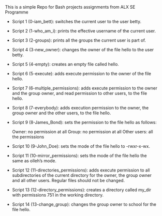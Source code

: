 This is a simple Repo for Bash projects assignments from ALX SE Programme

- Script 1 (0-iam_bett): switches the current user to the user betty.

- Script 2 (1-who_am_i): prints the effective username of the current user.

- Script 3 (2-groups):  prints all the groups the current user is part of.

- Script 4 (3-new_owner): changes the owner of the file hello to the user betty.

- Script 5 (4-empty): creates an empty file called hello.

- Script 6 (5-execute): adds execute permission to the owner of the file hello.

- Script 7 (6-multiple_permissions): adds execute permission to the owner and the group owner, and read permission to other users, to the file hello.

- Script 8 (7-everybody): adds execution permission to the owner, the group owner and the other users, to the file hello.

- Script 9 (8-James_Bond): sets the permission to the file hello as follows:

    Owner: no permission at all
    Group: no permission at all
    Other users: all the permissions

- Script 10 (9-John_Doe): sets the mode of the file hello to -rwxr-x-wx.

- Script 11 (10-mirror_permissions): sets the mode of the file hello the same as olleh’s mode.

- Script 12 (11-directories_permissions): adds execute permission to all subdirectories of the current directory for the owner, the group owner and all other users. Regular files should not be changed.

- Script 13 (12-directory_permissions): creates a directory called my_dir with permissions 751 in the working directory.

- Script 14 (13-change_group): changes the group owner to school for the file hello.
